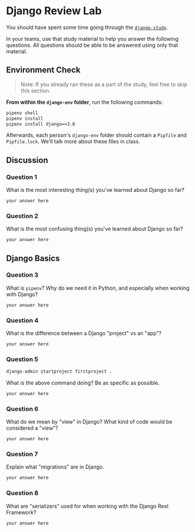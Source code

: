 # Django Review Lab

You should have spent some time going through the [`django-study`](https://git.generalassemb.ly/ga-wdi-boston/django-study).

In your teams, use that study material to help you answer the following questions. All questions should be able to be answered using only that material.

## Environment Check

> Note: If you already ran these as a part of the study, feel free to
> skip this section.

**From within the `django-env` folder**, run the following commands:

```sh
pipenv shell
pipenv install
pipenv install django==3.0
```

Afterwards, each person's `django-env` folder should contain a `Pipfile` and `Pipfile.lock`. We'll talk more about these files in class.

## Discussion

### Question 1

What is the most interesting thing(s) you've learned about Django so far?

```md
your answer here
```

### Question 2

What is the most confusing thing(s) you've learned about Django so far?

```md
your answer here
```

## Django Basics

### Question 3

What is `pipenv`? Why do we need it in Python, and especially when working with Django?

```md
your answer here
```

### Question 4

What is the difference between a Django "project" vs an "app"?

```md
your answer here
```

### Question 5

```sh
django-admin startproject firstproject .
```

What is the above command doing? Be as specific as possible.

```md
your answer here
```

### Question 6

What do we mean by "view" in Django? What kind of code would be considered a "view"?

```md
your answer here
```

### Question 7

Explain what "migrations" are in Django.

```md
your answer here
```

### Question 8

What are "serializers" used for when working with the Django Rest Framework?

```md
your answer here
```
